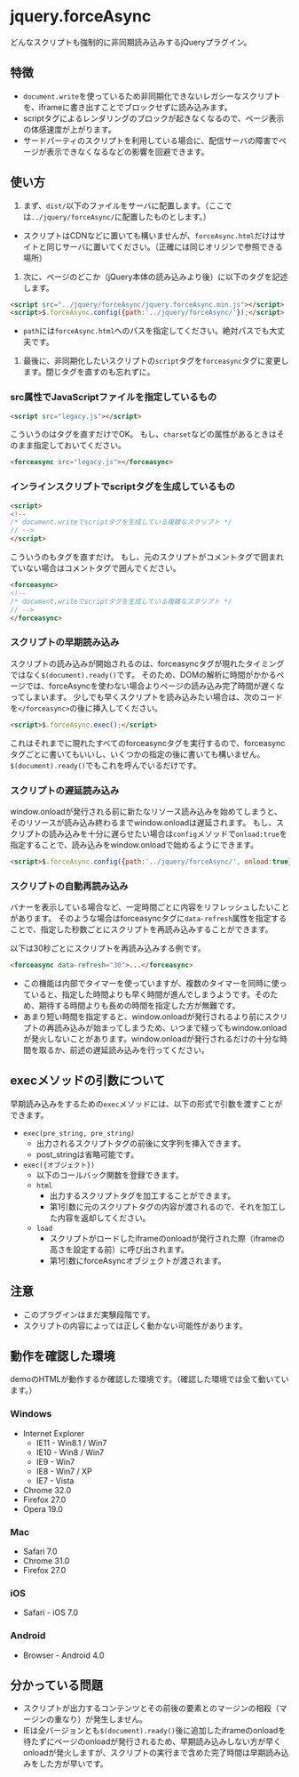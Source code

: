 # jquery.forceAsync

どんなスクリプトも強制的に非同期読み込みするjQueryプラグイン。

## 特徴

- `document.write`を使っているため非同期化できないレガシーなスクリプトを、iframeに書き出すことでブロックせずに読み込みます。
- scriptタグによるレンダリングのブロックが起きなくなるので、ページ表示の体感速度が上がります。
- サードパーティのスクリプトを利用している場合に、配信サーバの障害でページが表示できなくなるなどの影響を回避できます。

## 使い方

1. まず、`dist/`以下のファイルをサーバに配置します。（ここでは`../jquery/forceAsync/`に配置したものとします。）
  - スクリプトはCDNなどに置いても構いませんが、`forceAsync.html`だけはサイトと同じサーバに置いてください。（正確には同じオリジンで参照できる場所）

1. 次に、ページのどこか（jQuery本体の読み込みより後）に以下のタグを記述します。

  ```html
  <script src="../jquery/forceAsync/jquery.forceAsync.min.js"></script>
  <script>$.forceAsync.config({path:'../jquery/forceAsync/'});</script>
  ```
  - `path`には`forceAsync.html`へのパスを指定してください。絶対パスでも大丈夫です。

1. 最後に、非同期化したいスクリプトの`script`タグを`forceasync`タグに変更します。閉じタグを直すのも忘れずに。

### src属性でJavaScriptファイルを指定しているもの

```html
<script src="legacy.js"></script>
```

こういうのはタグを直すだけでOK。
もし、`charset`などの属性があるときはそのまま指定しておいてください。

```html
<forceasync src="legacy.js"></forceasync>
```

### インラインスクリプトでscriptタグを生成しているもの

```html
<script>
<!--
/* document.writeでscriptタグを生成している複雑なスクリプト */
// -->
</script>
```

こういうのもタグを直すだけ。
もし、元のスクリプトがコメントタグで囲まれていない場合はコメントタグで囲んでください。

```html
<forceasync>
<!--
/* document.writeでscriptタグを生成している複雑なスクリプト */
// -->
</forceasync>
```

### スクリプトの早期読み込み

スクリプトの読み込みが開始されるのは、forceasyncタグが現れたタイミングではなく`$(document).ready()`です。
そのため、DOMの解析に時間がかかるページでは、forceAsyncを使わない場合よりページの読み込み完了時間が遅くなってしまいます。
少しでも早くスクリプトを読み込みたい場合は、次のコードを`</forceasync>`の後に挿入してください。

```html
<script>$.forceAsync.exec();</script>
```

これはそれまでに現れたすべてのforceasyncタグを実行するので、forceasyncタグごとに書いてもいいし、いくつかの指定の後に書いても構いません。
`$(document).ready()`でもこれを呼んでいるだけです。

### スクリプトの遅延読み込み

window.onloadが発行される前に新たなリソース読み込みを始めてしまうと、そのリソースが読み込み終わるまでwindow.onloadは遅延されます。
もし、スクリプトの読み込みを十分に遅らせたい場合は`config`メソッドで`onload:true`を指定することで、読み込みをwindow.onloadで始めるようにできます。

```html
<script>$.forceAsync.config({path:'../jquery/forceAsync/', onload:true});</script>
```

### スクリプトの自動再読み込み

バナーを表示している場合など、一定時間ごとに内容をリフレッシュしたいことがあります。
そのような場合はforceasyncタグに`data-refresh`属性を指定することで、指定した秒数ごとにスクリプトを再読み込みすることができます。

以下は30秒ごとにスクリプトを再読み込みする例です。

```html
<forceasync data-refresh="30">...</forceasync>
```

- この機能は内部でタイマーを使っていますが、複数のタイマーを同時に使っていると、指定した時間よりも早く時間が進んでしまうようです。そのため、期待する時間よりも長めの時間を指定した方が無難です。
- あまり短い時間を指定すると、window.onloadが発行されるより前にスクリプトの再読み込みが始まってしまうため、いつまで経ってもwindow.onloadが発火しないことがあります。window.onloadが発行されるだけの十分な時間を取るか、前述の遅延読み込みを行ってください。

## execメソッドの引数について

早期読み込みをするための`exec`メソッドには、以下の形式で引数を渡すことができます。

- `exec(pre_string, pre_string)`
    - 出力されるスクリプトタグの前後に文字列を挿入できます。
    - post_stringは省略可能です。
- `exec({オブジェクト})`
    - 以下のコールバック関数を登録できます。
    - `html`
        - 出力するスクリプトタグを加工することができます。
        - 第1引数に元のスクリプトタグの内容が渡されるので、それを加工した内容を返却してください。
    - `load`
        - スクリプトがロードしたiframeのonloadが発行された際（iframeの高さを設定する前）に呼び出されます。
        - 第1引数にforceAsyncオブジェクトが渡されます。

## 注意

- このプラグインはまだ実験段階です。
- スクリプトの内容によっては正しく動かない可能性があります。

## 動作を確認した環境

demoのHTMLが動作するか確認した環境です。（確認した環境では全て動いています。）

### Windows

- Internet Explorer
  - IE11 - Win8.1 / Win7
  - IE10 - Win8 / Win7
  - IE9 - Win7
  - IE8 - Win7 / XP
  - IE7 - Vista
- Chrome 32.0
- Firefox 27.0
- Opera 19.0

### Mac

- Safari 7.0
- Chrome 31.0
- Firefox 27.0

### iOS

- Safari - iOS 7.0

### Android

- Browser - Android 4.0

## 分かっている問題

- スクリプトが出力するコンテンツとその前後の要素とのマージンの相殺（マージンの重なり）が発生しません。
- IEは全バージョンとも`$(document).ready()`後に追加したiframeのonloadを待たずにページのonloadが発行されるため、早期読み込みしない方が早くonloadが発火しますが、スクリプトの実行まで含めた完了時間は早期読み込みをした方が早いです。

